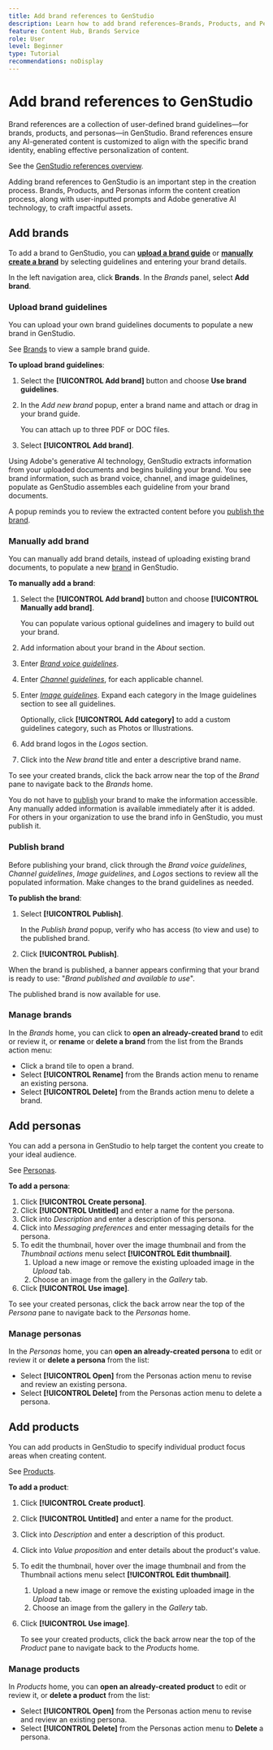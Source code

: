 ```yaml
---
title: Add brand references to GenStudio
description: Learn how to add brand references—Brands, Products, and Personas—in Adobe [!DNL GenStudio].
feature: Content Hub, Brands Service
role: User
level: Beginner
type: Tutorial
recommendations: noDisplay
---
```


# Add brand references to GenStudio

Brand references are a collection of user-defined brand guidelines—for brands, products, and personas—in GenStudio. Brand references ensure any AI-generated content is customized to align with the specific brand identity, enabling effective personalization of content.

See the [GenStudio references overview](/help/user-guide/references/overview.md).

Adding brand references to GenStudio is an important step in the creation process. Brands, Products, and Personas inform the content creation process, along with user-inputted prompts and Adobe generative AI technology, to craft impactful assets.

## Add brands

To add a brand to GenStudio, you can [**upload a brand guide**](#upload-brand-guidelines) or [**manually create a brand**](#manually-add-brand) by selecting guidelines and entering your brand details.

In the left navigation area, click **Brands**. In the _Brands_ panel, select **Add brand**.

### Upload brand guidelines

You can upload your own brand guidelines documents to populate a new brand in GenStudio.

See [Brands](/help/user-guide/references/brands.md) to view a sample brand guide.

**To upload brand guidelines**:

1. Select the **[!UICONTROL Add brand]** button and choose **Use brand guidelines**.
1. In the _Add new brand_ popup, enter a brand name and attach or drag in your brand guide.

   You can attach up to three PDF or DOC files.

1. Select **[!UICONTROL Add brand]**.

Using Adobe's generative AI technology, GenStudio extracts information from your uploaded documents and begins building your brand. You see brand information, such as brand voice, channel, and image guidelines, populate as GenStudio assembles each guideline from your brand documents.

A popup reminds you to review the extracted content before you [publish the brand](#publish-brand).

### Manually add brand

You can manually add brand details, instead of uploading existing brand documents, to populate a new [brand](brands.md) in GenStudio.

**To manually add a brand**:

1. Select the **[!UICONTROL Add brand]** button and choose **[!UICONTROL Manually add brand]**.

   You can populate various optional guidelines and imagery to build out your brand.

1. Add information about your brand in the _About_ section.
1. Enter [_Brand voice guidelines_](brands#brand-voice-guidelines.md).
1. Enter [_Channel guidelines_](brands#channel-guidelines.md), for each applicable channel.
1. Enter [_Image guidelines_](brands#image-guidelines.md). Expand each category in the Image guidelines section to see all guidelines.

   Optionally, click **[!UICONTROL Add category]** to add a custom guidelines category, such as Photos or Illustrations.

1. Add brand logos in the _Logos_ section.
1. Click into the _New brand_ title and enter a descriptive brand name.

To see your created brands, click the back arrow near the top of the _Brand_ pane to navigate back to the _Brands_ home.

You do not have to [publish](#publish-brand) your brand to make the information accessible. Any manually added information is available immediately after it is added. For others in your organization to use the brand info in GenStudio, you must publish it.

### Publish brand

Before publishing your brand, click through the _Brand voice guidelines_, _Channel guidelines_, _Image guidelines_, and _Logos_ sections to review all the populated information. Make changes to the brand guidelines as needed.

**To publish the brand**:

1. Select **[!UICONTROL Publish]**.

   In the _Publish brand_ popup, verify who has access (to view and use) to the published brand.

1. Click **[!UICONTROL Publish]**.

When the brand is published, a banner appears confirming that your brand is ready to use: "*Brand published and available to use*".

The published brand is now available for use.

### Manage brands

In the _Brands_ home, you can click to **open an already-created brand** to edit or review it, or **rename** or **delete a brand** from the list from the Brands action menu:

* Click a brand tile to open a brand.
* Select **[!UICONTROL Rename]** from the Brands action menu to rename an existing persona.
* Select **[!UICONTROL Delete]** from the Brands action menu to delete a brand.

## Add personas

You can add a persona in GenStudio to help target the content you create to your ideal audience. <!-- Add Rename, display, reposition functionality -->

See [Personas](personas.md).

**To add a persona**:

1. Click **[!UICONTROL Create persona]**.
1. Click **[!UICONTROL Untitled]** and enter a name for the persona.
1. Click into _Description_ and enter a description of this persona.
1. Click into _Messaging preferences_ and enter messaging details for the persona.
1. To edit the thumbnail, hover over the image thumbnail and from the _Thumbnail actions_ menu select **[!UICONTROL Edit thumbnail]**.
   1. Upload a new image or remove the existing uploaded image in the _Upload_ tab.
   1. Choose an image from the gallery in the _Gallery_ tab.
1. Click **[!UICONTROL Use image]**.

  To see your created personas, click the back arrow near the top of the _Persona_ pane to navigate back to the _Personas_ home.

### Manage personas

In the _Personas_ home, you can **open an already-created persona** to edit or review it or **delete a persona** from the list:

* Select **[!UICONTROL Open]** from the Personas action menu to revise and review an existing persona.
* Select **[!UICONTROL Delete]** from the Personas action menu to delete a persona.

## Add products

You can add products in GenStudio to specify individual product focus areas when creating content. <!-- Add Rename, display, reposition functionality -->

See [Products](products.md).

**To add a product**:

1. Click **[!UICONTROL Create product]**.
1. Click **[!UICONTROL Untitled]** and enter a name for the product.
1. Click into _Description_ and enter a description of this product.
1. Click into _Value proposition_ and enter details about the product's value.
1. To edit the thumbnail, hover over the image thumbnail and from the Thumbnail actions menu select **[!UICONTROL Edit thumbnail]**.
   1. Upload a new image or remove the existing uploaded image in the _Upload_ tab.
   1. Choose an image from the gallery in the _Gallery_ tab.
1. Click **[!UICONTROL Use image]**.

   To see your created products, click the back arrow near the top of the _Product_ pane to navigate back to the _Products_ home.

### Manage products

In _Products_ home, you can **open an already-created product** to edit or review it, or **delete a product** from the list:

* Select **[!UICONTROL Open]** from the Personas action menu to revise and review an existing persona.
* Select **[!UICONTROL Delete]** from the Personas action menu to **Delete** a persona.
